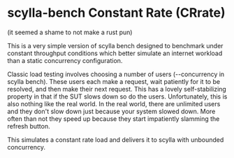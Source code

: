 # scylla-bench Constant Rate (CRrate)

(it seemed a shame to not make a rust pun)

This is a very simple version of scylla bench designed to benchmark under constant throughput conditions which better simulate an internet workload than a static concurrency configuration.

Classic load testing involves choosing a number of users (--concurrency in scylla bench). These users each make a request, wait patiently for it to be resolved, and then make their next request. This has a lovely self-stabilizing property in that if the SUT slows down so do the users. Unfortunately, this is also nothing like the real world. In the real world, there are unlimited users and they don't slow down just because your system slowed down. More often than not they speed up because they start impatiently slamming the refresh button.

This simulates a constant rate load and delivers it to scylla with unbounded concurrency.